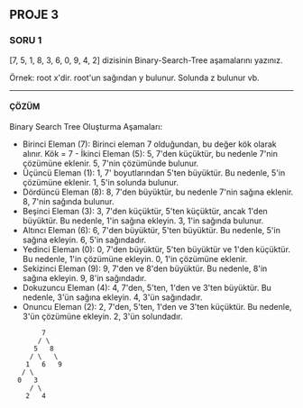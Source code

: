 ## PROJE 3
### SORU 1
[7, 5, 1, 8, 3, 6, 0, 9, 4, 2] dizisinin Binary-Search-Tree aşamalarını yazınız.

Örnek: root x'dir. root'un sağından y bulunur. Solunda z bulunur vb.

---
#### ÇÖZÜM
Binary Search Tree Oluşturma Aşamaları:
- Birinci Eleman (7): Birinci eleman 7 olduğundan, bu değer kök olarak alınır.
Kök = 7 - İkinci Eleman (5): 5, 7'den küçüktür, bu nedenle 7'nin çözümüne eklenir.
5, 7'nin çözümünde bulunur.
- Üçüncü Eleman (1): 1, 7' boyutlarından 5'ten büyüktür. Bu nedenle, 5'in çözümüne eklenir. 1, 5'in solunda bulunur.
- Dördüncü Eleman (8): 8, 7'den büyüktür, bu nedenle 7'nin sağına eklenir. 8, 7'nin sağında bulunur.
- Beşinci Eleman (3): 3, 7'den küçüktür, 5'ten küçüktür, ancak 1'den büyüktür. Bu nedenle, 1'in sağına ekleyin. 3, 1'in sağında bulunur.
- Altıncı Eleman (6): 6, 7'den büyüktür, 5'ten büyüktür. Bu nedenle, 5'in sağına ekleyin. 6, 5'in sağındadır.
- Yedinci Eleman (0): 0, 7'den büyüktür, 5'ten büyüktür ve 1'den küçüktür. Bu nedenle, 1'in çözümüne ekleyin. 0, 1'in çözümüne eklenir.
- Sekizinci Eleman (9): 9, 7'den ve 8'den büyüktür. Bu nedenle, 8'in sağına ekleyin. 9, 8'in sağındadır.
- Dokuzuncu Eleman (4): 4, 7'den, 5'ten, 1'den ve 3'ten büyüktür. Bu nedenle, 3'ün sağına ekleyin. 4, 3'ün sağındadır.
- Onuncu Eleman (2): 2, 7'den, 5'ten, 1'den ve 3'ten küçüktür. Bu nedenle, 3'ün çözümüne ekleyin. 2, 3'ün solundadır.
```
        7
       / \
      5   8
     / \   \
    1   6   9
   / \
  0   3
     / \
    2   4
```